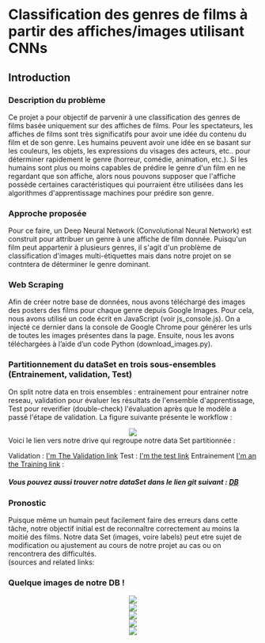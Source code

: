 # Classification des genres  de films à partir des affiches/images utilisant CNNs
## Introduction
### Description du problème 

Ce projet a pour objectif de parvenir à une classification des genres de films basée uniquement sur des affiches de films.
Pour les spectateurs, les affiches de films sont très significatifs  pour avoir une idée du contenu du film et de son genre. Les humains peuvent avoir une idée en se basant sur les couleurs, les objets, les expressions du  visages des acteurs, etc.. pour déterminer rapidement le genre (horreur, comédie, animation, etc.).
Si les humains sont plus ou moins capables de prédire le genre d'un film en ne regardant que son affiche, alors nous pouvons supposer que l'affiche possède certaines caractéristiques qui pourraient être utilisées dans les algorithmes d'apprentissage machines pour prédire son genre.

### Approche proposée
Pour ce faire, un Deep Neural Network (Convolutional Neural Network) est construit pour attribuer un genre à une affiche de film donnée. Puisqu'un film peut appartenir à plusieurs genres, il s'agit d'un problème de classification d'images multi-étiquettes mais dans notre projet on se contntera de déterminer le genre dominant.

### Web Scraping 
Afin de créer notre base de données, nous avons téléchargé des images des posters des films pour chaque genre depuis Google Images. Pour cela, nous avons utilisé un code écrit en JavaScript (voir js_console.js). On a injecté ce dernier dans la console de Google Chrome pour générer les urls de toutes les images présentes dans la page. Ensuite, nous les avons téléchargées à l’aide d’un code Python (download_images.py).

### Partitionnement du dataSet en trois sous-ensembles (Entrainement, validation, Test)
On split notre data en trois ensembles :  entrainement pour entrainer notre reseau, validation pour évaluer les résultats de l'ensemble d'apprentissage, Test pour reverifier (double-check) l'évaluation après que le modèle a passé l'étape de validation. La figure suivante présente le  workflow :
<div align="center">
    <img src="img/cap.png" />
</div>
Voici le lien vers notre drive qui regroupe notre data Set partitionnée :  

Validation : [I'm The Validation link](https://drive.google.com/drive/folders/1_cmBR_-tB6929h1Jh-NqTpKrFOehWvGU?usp=sharing)
Test : [I'm the test link](https://drive.google.com/drive/folders/1pGtCIuNZCtW0xL7NFbkNVOCxbkc6PZOe?usp=sharing)
Entrainement [I'm an the Training link](https://drive.google.com/drive/folders/1blthnYjpswG7KL7pwGlGvm8jUZMQyoiG?usp=sharing) :
##### Vous pouvez aussi trouver notre dataSet dans le lien git suivant : [DB](https://github.com/osabriN7/DataSet.git)

### Pronostic
Puisque même un humain peut facilement faire des erreurs dans cette tâche, notre objectif initial est de reconnaître correctement au moins la moitié des films.
Notre data Set (images, voire labels) peut etre sujet de modification ou ajustement au cours de notre projet au cas ou on  rencontrera des difficultés.   
(sources and related links: 

### Quelque images de notre  DB !
<div align="center">
    <img src="img/00000000.jpg" />
</div>
<div align="center">
    <img src="img/00000001.jpg"/>
</div>
<div align="center">
    <img src="img/00000006s.jpg"/>
</div>
<div align="center">
    <img src="img/00000013.jpg"/>
</div>
<div align="center">
    <img src="img/00000034.jpg"/>
</div>

